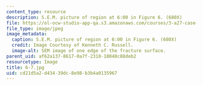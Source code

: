 ```yaml
---
content_type: resource
description: S.E.M. picture of region at 6:00 in Figure 6. (680X)
file: https://ol-ocw-studio-app-qa.s3.amazonaws.com/courses/3-a27-case-studies-in-forensic-metallurgy-fall-2007/cd21d5a2d43439dc8e98b3b4a0135967_6-7.jpg
file_type: image/jpeg
image_metadata:
  caption: S.E.M. picture of region at 6:00 in Figure 6. (680X)
  credit: Image Courtesy of Kenneth C. Russell.
  image-alt: SEM image of one edge of the fracture surface.
parent_uid: af62a137-8617-0a7f-2318-18048c88deb2
resourcetype: Image
title: 6-7.jpg
uid: cd21d5a2-d434-39dc-8e98-b3b4a0135967
---
```

